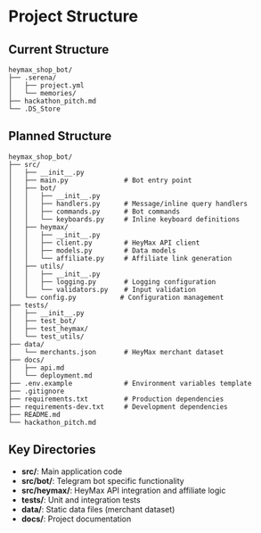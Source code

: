 # Project Structure

## Current Structure

```
heymax_shop_bot/
├── .serena/
│   ├── project.yml
│   └── memories/
├── hackathon_pitch.md
└── .DS_Store
```

## Planned Structure

```
heymax_shop_bot/
├── src/
│   ├── __init__.py
│   ├── main.py              # Bot entry point
│   ├── bot/
│   │   ├── __init__.py
│   │   ├── handlers.py      # Message/inline query handlers
│   │   ├── commands.py      # Bot commands
│   │   └── keyboards.py     # Inline keyboard definitions
│   ├── heymax/
│   │   ├── __init__.py
│   │   ├── client.py        # HeyMax API client
│   │   ├── models.py        # Data models
│   │   └── affiliate.py     # Affiliate link generation
│   ├── utils/
│   │   ├── __init__.py
│   │   ├── logging.py       # Logging configuration
│   │   └── validators.py    # Input validation
│   └── config.py           # Configuration management
├── tests/
│   ├── __init__.py
│   ├── test_bot/
│   ├── test_heymax/
│   └── test_utils/
├── data/
│   └── merchants.json       # HeyMax merchant dataset
├── docs/
│   ├── api.md
│   └── deployment.md
├── .env.example             # Environment variables template
├── .gitignore
├── requirements.txt         # Production dependencies
├── requirements-dev.txt     # Development dependencies
├── README.md
└── hackathon_pitch.md
```

## Key Directories

- **src/**: Main application code
- **src/bot/**: Telegram bot specific functionality
- **src/heymax/**: HeyMax API integration and affiliate logic
- **tests/**: Unit and integration tests
- **data/**: Static data files (merchant dataset)
- **docs/**: Project documentation
